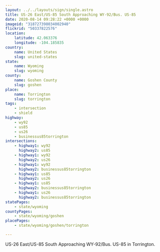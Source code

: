 ```yaml
---
layout: ../../layouts/sign/single.astro
title: US-26 East/US-85 South Approaching WY-92/Bus. US-85
date: 2020-08-14 09:28:22 +0000 +0000
imageid: "318727398034002940"
flickrid: "50337822576"
location:
    latitude: 42.063376
    longitude: -104.185835
country:
    name: United States
    slug: united-states
state:
    name: Wyoming
    slug: wyoming
county:
    name: Goshen County
    slug: goshen
place:
    name: Torrington
    slug: torrington
tags:
    - intersection
    - shield
highway:
    - wy92
    - us85
    - us26
    - businessus85torrington
intersections:
    - highway1: wy92
      highway2: us85
    - highway1: wy92
      highway2: us26
    - highway1: wy92
      highway2: businessus85torrington
    - highway1: us85
      highway2: us26
    - highway1: us85
      highway2: businessus85torrington
    - highway1: us26
      highway2: businessus85torrington
statePages:
    - state/wyoming
countyPages:
    - state/wyoming/goshen
placePages:
    - state/wyoming/goshen/torrington

---
```

US-26 East/US-85 South Approaching WY-92/Bus. US-85 in Torrington.